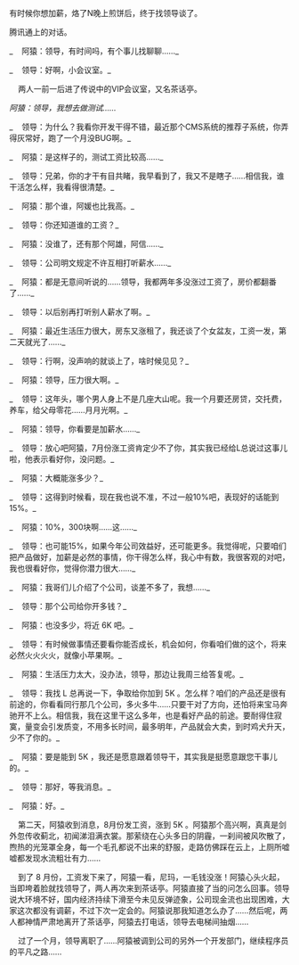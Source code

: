 有时候你想加薪，烙了N晚上煎饼后，终于找领导谈了。

腾讯通上的对话。

_    阿猿：领导，有时间吗，有个事儿找聊聊……_

_    领导：好啊，小会议室。_

    两人一前一后进了传说中的VIP会议室，又名茶话亭。

_阿猿：领导，我想去做测试……_

_    领导：为什么？我看你开发干得不错，最近那个CMS系统的推荐子系统，你弄得灰常好，跑了一个月没BUG啊。_

_    阿猿：是这样子的，测试工资比较高……_

_    领导：兄弟，你的才干有目共睹，我早看到了，我又不是瞎子……相信我，谁干活怎么样，我看得很清楚。_

_    阿猿：那个谁，阿媛也比我高。_

_    领导：你还知道谁的工资？_

_    阿猿：没谁了，还有那个阿雄，阿信……_

_    领导：公司明文规定不许互相打听薪水……_

_    阿猿：都是无意间听说的……领导，我都两年多没涨过工资了，房价都翻番了……_

_    领导：以后别再打听别人薪水了啊。_

_    阿猿：最近生活压力很大，房东又涨租了，我还谈了个女盆友，工资一发，第二天就光了……_

_    领导：行啊，没声响的就谈上了，啥时候见见？_

_    阿猿：领导，压力很大啊。_

_    领导：这年头，哪个男人身上不是几座大山呢。我一个月要还房贷，交托费，养车，给父母零花……月月光啊。_

_    阿猿：领导，你看要是加薪水……_

_    领导：放心吧阿猿，7月份涨工资肯定少不了你，其实我已经给L总说过这事儿啦，他表示看好你，没问题。_

_    阿猿：大概能涨多少？_

_    领导：这得到时候看，现在我也说不准，不过一般10%吧，表现好的话能到15%。_

_    阿猿：10%，300块啊……这……_

_    领导：也可能15%，如果今年公司效益好，还可能更多。我觉得呢，只要咱们把产品做好，加薪是必然的事情，你干得怎么样，我心中有数，我很客观的对吧，我也很看好你，觉得你潜力很大……_

_    阿猿：我哥们儿介绍了个公司，谈差不多了，我想……_

_    领导：那个公司给你开多钱？_

_    阿猿：也没多少，将近 6K 吧。_

_    领导：有时候做事情还要看你能否成长，机会如何，你看咱们做的这个，将来必然火火火火，就像小苹果啊。_

_    阿猿：生活压力太大，没办法，领导，那边让我周三给答复呢。_

_    领导：我找 L 总再说一下，争取给你加到 5K 。怎么样？咱们的产品还是很有前途的，你看看同行那几个公司，多火多牛……只要干对了方向，还怕将来宝马奔驰开不上么。相信我，我在这里干这么多年，也是看好产品的前途。要耐得住寂寞，量变会引发质变，不用多长时间，最多明年，产品就会大卖，到时鸡犬升天，少不了你的。_

_    阿猿：要是能到 5K ，我还是愿意跟着领导干，其实我是挺愿意跟您干事儿的。_

_    领导：那好，等我消息。_

_    阿猿：好。_

    第二天，阿猿收到消息，8月份发工资，涨到 5K 。阿猿那个高兴啊，真真是剑外忽传收蓟北，初闻涕泪满衣裳。那萦绕在心头多日的阴霾，一刹间被风吹散了，煦热的光笼罩全身，每一个毛孔都说不出来的舒服，走路仿佛踩在云上，上厕所嘘嘘都发现水流粗壮有力……

    到了 8 月份，工资发下来了，阿猿一看，尼玛，一毛钱没涨！阿猿心头火起，当即垮着脸就找领导了，两人再次来到茶话亭。阿猿直接了当的问怎么回事。领导说大环境不好，国内经济持续下滑至今未见反弹迹象，公司现金流也出现困难，大家这次都没有调薪，不过下次一定会的。阿猿说那我知道怎么办了……然后呢，两人都神情严肃地离开了茶话亭，阿猿去打电话，领导去电梯间抽烟……

    过了一个月，领导离职了……阿猿被调到公司的另外一个开发部门，继续程序员的平凡之路……

